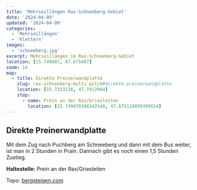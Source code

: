 ```yaml
---
title: 'Mehrseillängen Rax-Schneeberg-Gebiet'
date: '2024-04-09'
updated: '2024-04-09'
categories:
  - 'Mehrseillängen'
  - 'Klettern'
images: 
  - 'schneeberg.jpg'
excerpt: Mehrseillängen im Rax-Schneeberg-Gebiet
location: [15.749087, 47.675887]
zoom: 14
map:
  - title: Direkte Preinerwandplatte
    slug: rax-schneeberg-multi-pitch#direkte-preinerwandplatte
    location: [15.7333238, 47.7012064]
    stop:
      - name: Prein an der Rax/Griesleiten
        location: [15.749070398342548, 47.675119899399654]
---
```


## Direkte Preinerwandplatte

Mit dem Zug nach Puchberg am Schneeberg und dann mit dem Bus weiter, ist man in 2 Stunden in Prain. Dannach gibt es noch einen 1,5 Stunden Zustieg.

**Haltestelle:** Prein an der Rax/Griesleiten

Topo: [bergsteigen.com](https://www.bergsteigen.com/touren/klettern/direkte-preinerwandplatte/)
